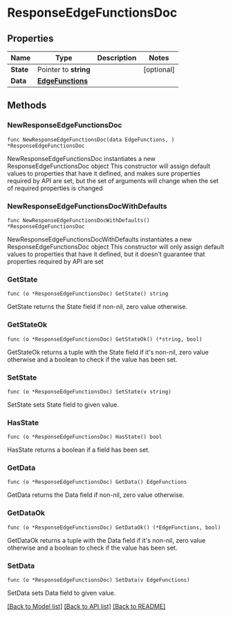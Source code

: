 # ResponseEdgeFunctionsDoc

## Properties

Name | Type | Description | Notes
------------ | ------------- | ------------- | -------------
**State** | Pointer to **string** |  | [optional] 
**Data** | [**EdgeFunctions**](EdgeFunctions.md) |  | 

## Methods

### NewResponseEdgeFunctionsDoc

`func NewResponseEdgeFunctionsDoc(data EdgeFunctions, ) *ResponseEdgeFunctionsDoc`

NewResponseEdgeFunctionsDoc instantiates a new ResponseEdgeFunctionsDoc object
This constructor will assign default values to properties that have it defined,
and makes sure properties required by API are set, but the set of arguments
will change when the set of required properties is changed

### NewResponseEdgeFunctionsDocWithDefaults

`func NewResponseEdgeFunctionsDocWithDefaults() *ResponseEdgeFunctionsDoc`

NewResponseEdgeFunctionsDocWithDefaults instantiates a new ResponseEdgeFunctionsDoc object
This constructor will only assign default values to properties that have it defined,
but it doesn't guarantee that properties required by API are set

### GetState

`func (o *ResponseEdgeFunctionsDoc) GetState() string`

GetState returns the State field if non-nil, zero value otherwise.

### GetStateOk

`func (o *ResponseEdgeFunctionsDoc) GetStateOk() (*string, bool)`

GetStateOk returns a tuple with the State field if it's non-nil, zero value otherwise
and a boolean to check if the value has been set.

### SetState

`func (o *ResponseEdgeFunctionsDoc) SetState(v string)`

SetState sets State field to given value.

### HasState

`func (o *ResponseEdgeFunctionsDoc) HasState() bool`

HasState returns a boolean if a field has been set.

### GetData

`func (o *ResponseEdgeFunctionsDoc) GetData() EdgeFunctions`

GetData returns the Data field if non-nil, zero value otherwise.

### GetDataOk

`func (o *ResponseEdgeFunctionsDoc) GetDataOk() (*EdgeFunctions, bool)`

GetDataOk returns a tuple with the Data field if it's non-nil, zero value otherwise
and a boolean to check if the value has been set.

### SetData

`func (o *ResponseEdgeFunctionsDoc) SetData(v EdgeFunctions)`

SetData sets Data field to given value.



[[Back to Model list]](../README.md#documentation-for-models) [[Back to API list]](../README.md#documentation-for-api-endpoints) [[Back to README]](../README.md)


